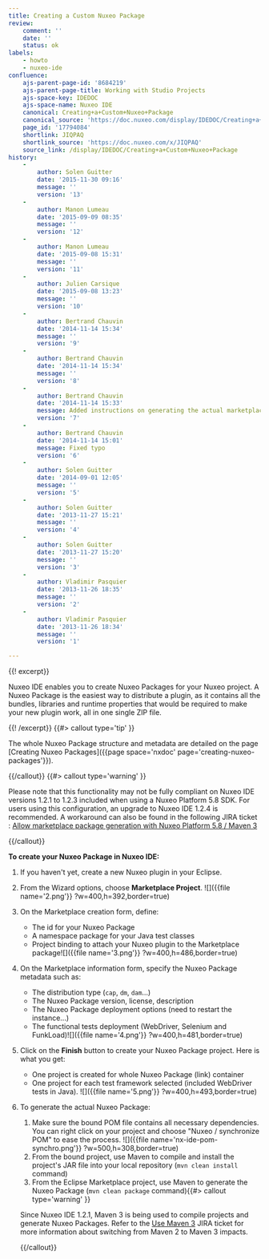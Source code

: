 ```yaml
---
title: Creating a Custom Nuxeo Package
review:
    comment: ''
    date: ''
    status: ok
labels:
    - howto
    - nuxeo-ide
confluence:
    ajs-parent-page-id: '8684219'
    ajs-parent-page-title: Working with Studio Projects
    ajs-space-key: IDEDOC
    ajs-space-name: Nuxeo IDE
    canonical: Creating+a+Custom+Nuxeo+Package
    canonical_source: 'https://doc.nuxeo.com/display/IDEDOC/Creating+a+Custom+Nuxeo+Package'
    page_id: '17794084'
    shortlink: JIQPAQ
    shortlink_source: 'https://doc.nuxeo.com/x/JIQPAQ'
    source_link: /display/IDEDOC/Creating+a+Custom+Nuxeo+Package
history:
    - 
        author: Solen Guitter
        date: '2015-11-30 09:16'
        message: ''
        version: '13'
    - 
        author: Manon Lumeau
        date: '2015-09-09 08:35'
        message: ''
        version: '12'
    - 
        author: Manon Lumeau
        date: '2015-09-08 15:31'
        message: ''
        version: '11'
    - 
        author: Julien Carsique
        date: '2015-09-08 13:23'
        message: ''
        version: '10'
    - 
        author: Bertrand Chauvin
        date: '2014-11-14 15:34'
        message: ''
        version: '9'
    - 
        author: Bertrand Chauvin
        date: '2014-11-14 15:34'
        message: ''
        version: '8'
    - 
        author: Bertrand Chauvin
        date: '2014-11-14 15:33'
        message: Added instructions on generating the actual marketplace package
        version: '7'
    - 
        author: Bertrand Chauvin
        date: '2014-11-14 15:01'
        message: Fixed typo
        version: '6'
    - 
        author: Solen Guitter
        date: '2014-09-01 12:05'
        message: ''
        version: '5'
    - 
        author: Solen Guitter
        date: '2013-11-27 15:21'
        message: ''
        version: '4'
    - 
        author: Solen Guitter
        date: '2013-11-27 15:20'
        message: ''
        version: '3'
    - 
        author: Vladimir Pasquier
        date: '2013-11-26 18:35'
        message: ''
        version: '2'
    - 
        author: Vladimir Pasquier
        date: '2013-11-26 18:34'
        message: ''
        version: '1'

---
```

{{! excerpt}}

Nuxeo IDE enables you to create Nuxeo Packages for your Nuxeo project. A Nuxeo Package is the easiest way to distribute a plugin, as it contains all the bundles, libraries and runtime properties that would be required to make your new plugin work, all in one single ZIP file.

{{! /excerpt}} {{#> callout type='tip' }}

The whole Nuxeo Package structure and metadata are detailed on the page [Creating Nuxeo Packages]({{page space='nxdoc' page='creating-nuxeo-packages'}}).

{{/callout}} {{#> callout type='warning' }}

Please note that this functionality may not be fully compliant on Nuxeo IDE versions 1.2.1 to 1.2.3 included when using a Nuxeo Platform 5.8 SDK. For users using this configuration, an upgrade to Nuxeo IDE 1.2.4 is recommended.
A workaround can also be found in the following JIRA ticket : [Allow marketplace package generation with Nuxeo Platform 5.8 / Maven 3](https://jira.nuxeo.com/browse/NXIDE-336)

{{/callout}}

**To create your Nuxeo Package in Nuxeo IDE:**

1.  If you haven't yet, create a new Nuxeo plugin in your Eclipse.
2.  From the Wizard options, choose **Marketplace Project**.
    ![]({{file name='2.png'}} ?w=400,h=392,border=true)
3.  On the Marketplace creation form, define:
    *   The id for your Nuxeo Package
    *   A namespace package for your Java test classes
    *   Project binding to attach your Nuxeo plugin to the Marketplace package![]({{file name='3.png'}} ?w=400,h=486,border=true)
4.  On the Marketplace information form, specify the Nuxeo Package metadata such as:
    *   The distribution type (`cap`, `dm`, `dam`...)
    *   The Nuxeo Package version, license, description
    *   The Nuxeo Package deployment options (need to restart the instance...)
    *   The functional tests deployment (WebDriver, Selenium and FunkLoad)![]({{file name='4.png'}} ?w=400,h=481,border=true)
5.  Click on the **Finish** button to create your Nuxeo Package project.
    Here is what you get:

    *   One project is created for whole Nuxeo Package (link) container
    *   One project for each test framework selected (included WebDriver tests in Java).
        ![]({{file name='5.png'}} ?w=400,h=493,border=true)
6.  To generate the actual Nuxeo Package:
    1.  Make sure the bound POM file contains all necessary dependencies. You can right click on your project and choose "Nuxeo / synchronize POM" to ease the process.
        ![]({{file name='nx-ide-pom-synchro.png'}} ?w=500,h=308,border=true)
    2.  From the bound project, use Maven to compile and install the project's JAR file into your local repository (`mvn clean install` command)
    3.  From the Eclipse Marketplace project, use Maven to generate the Nuxeo Package (`mvn clean package` command){{#> callout type='warning' }}

    Since Nuxeo IDE 1.2.1, Maven 3 is being used to compile projects and generate Nuxeo Packages. Refer to the [Use Maven 3](https://jira.nuxeo.com/browse/NXP-13555) JIRA ticket for more information about switching from Maven 2 to Maven 3 impacts.

    {{/callout}}